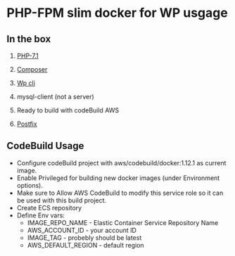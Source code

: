 # PHP-FPM slim docker for WP usgage

## In the box

1. [PHP-7.1](https://hub.docker.com/_/php/)

2. [Composer](https://getcomposer.org/)

3. [Wp cli](https://wp-cli.org/)

4. mysql-client (not a server)

5. Ready to build with codeBuild AWS

6. [Postfix](http://www.postfix.org/)

## CodeBuild Usage

* Configure codeBuild project with aws/codebuild/docker:1.12.1 as current image.
* Enable Privileged for building new docker images (under Environment options).
* Make sure to Allow AWS CodeBuild to modify this service role so it can be used with this build project.
* Create ECS repository
* Define Env vars:
    * IMAGE_REPO_NAME - Elastic Container Service Repository Name
    * AWS_ACCOUNT_ID - your account ID
    * IMAGE_TAG - probebly should be latest
    * AWS_DEFAULT_REGION - default region
